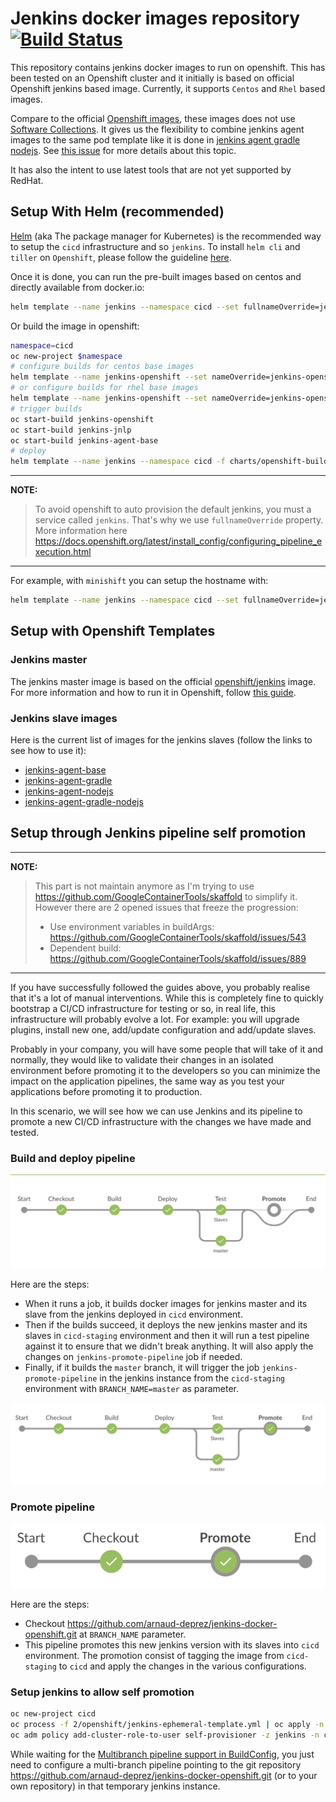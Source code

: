 # Jenkins docker images repository [![Build Status](https://travis-ci.org/arnaud-deprez/jenkins-docker-openshift.svg?branch=master)](https://travis-ci.org/arnaud-deprez/jenkins-docker-openshift)

This repository contains jenkins docker images to run on openshift.
This has been tested on an Openshift cluster and it initially is based on official Openshift jenkins based image.
Currently, it supports `Centos` and `Rhel` based images.

Compare to the official [Openshift images](https://github.com/openshift/jenkins), these images does not use [Software Collections](https://developers.redhat.com/products/softwarecollections/overview/).
It gives us the flexibility to combine jenkins agent images to the same pod template like it is done in [jenkins agent gradle nodejs](./agent-gradle-nodejs/README.md).
See [this issue](https://github.com/openshift/jenkins/issues/582) for more details about this topic.

It has also the intent to use latest tools that are not yet supported by RedHat.

## Setup With Helm (recommended)

[Helm](https://docs.helm.sh) (aka The package manager for Kubernetes) is the recommended way to setup the `cicd` infrastructure and so `jenkins`.
To install `helm cli` and `tiller` on `Openshift`, please follow the guideline [here](https://github.com/arnaud-deprez/cicd-openshift/blob/master/README.md).

Once it is done, you can run the pre-built images based on centos and directly available from docker.io: 

```sh
helm template --name jenkins --namespace cicd --set fullnameOverride=jenkins --set Master.HostName="<ingress_hostname>" charts/jenkins-openshift | oc apply -f -
```

Or build the image in openshift: 

```sh
namespace=cicd
oc new-project $namespace
# configure builds for centos base images
helm template --name jenkins-openshift --set nameOverride=jenkins-openshift charts/openshift-build | oc apply -f -
# or configure builds for rhel base images
helm template --name jenkins-openshift --set nameOverride=jenkins-openshift --set Images.OS=rhel charts/openshift-build | oc apply -f -
# trigger builds
oc start-build jenkins-openshift
oc start-build jenkins-jnlp
oc start-build jenkins-agent-base
# deploy
helm template --name jenkins --namespace cicd -f charts/openshift-build/values.yaml --set fullnameOverride=jenkins --set Master.HostName="<ingress_hostname>" charts/jenkins-openshift | oc apply -f -
```

---
**NOTE:**
> To avoid openshift to auto provision the default jenkins, you must a service called `jenkins`.
> That's why we use `fullnameOverride` property.
> More information here https://docs.openshift.org/latest/install_config/configuring_pipeline_execution.html
---

For example, with `minishift` you can setup the hostname with:

```sh
helm template --name jenkins --namespace cicd --set fullnameOverride=jenkins --set Master.HostName="jenkins-cicd.$(minishift ip).nip.io" charts/jenkins-openshift | oc apply -f -
```

## Setup with Openshift Templates

### Jenkins master

The jenkins master image is based on the official [openshift/jenkins](https://github.com/openshift/jenkins) image.
For more information and how to run it in Openshift, follow [this guide](2/README.md).

### Jenkins slave images

Here is the current list of images for the jenkins slaves (follow the links to see how to use it):

* [jenkins-agent-base](agent-base/README.md)
* [jenkins-agent-gradle](agent-gradle/README.md)
* [jenkins-agent-nodejs](agent-nodejs/README.md)
* [jenkins-agent-gradle-nodejs](agent-gradle-nodejs/README.md)

## Setup through Jenkins pipeline self promotion

---
**NOTE:**
> This part is not maintain anymore as I'm trying to use https://github.com/GoogleContainerTools/skaffold to simplify it.
> However there are 2 opened issues that freeze the progression: 
> - Use environment variables in buildArgs: https://github.com/GoogleContainerTools/skaffold/issues/543
> - Dependent build: https://github.com/GoogleContainerTools/skaffold/issues/889
---

If you have successfully followed the guides above, you probably realise that it's a lot of manual interventions.
While this is completely fine to quickly bootstrap a CI/CD infrastructure for testing or so, in real life, this infrastructure will probably evolve a lot.
For example: you will upgrade plugins, install new one, add/update configuration and add/update slaves.

Probably in your company, you will have some people that will take of it and normally, they would like to validate their changes in an isolated environment before promoting it to the developers so you can minimize the impact on the application pipelines, the same way as you test your applications before promoting it to production.

In this scenario, we will see how we can use Jenkins and its pipeline to promote a new CI/CD infrastructure with the changes we have made and tested.

### Build and deploy pipeline

![pipeline test](doc/images/pipeline-test.png "Pipeline to build and test Jenkins")

Here are the steps:

* When it runs a job, it builds docker images for jenkins master and its slave from the jenkins deployed in `cicd` environment.
* Then if the builds succeed, it deploys the new jenkins master and its slaves in `cicd-staging` environment and then it will run a test pipeline against it to ensure that we didn't break anything. It will also apply the changes on `jenkins-promote-pipeline` job if needed.
* Finally, if it builds the `master` branch, it will trigger the job `jenkins-promote-pipeline` in the jenkins instance from the `cicd-staging` environment with `BRANCH_NAME=master` as parameter.

![pipeline test](doc/images/pipeline-test-trigger-promote.png "Pipeline to build, test Jenkins and trigger the promotion")

### Promote pipeline

![pipeline test](doc/images/pipeline-promote.png "Pipeline to promote jenkins from cicd-staging to cicd")

Here are the steps:

* Checkout https://github.com/arnaud-deprez/jenkins-docker-openshift.git at `BRANCH_NAME` parameter.
* This pipeline promotes this new jenkins version with its slaves into `cicd` environment. The promotion consist of tagging the image from `cicd-staging` to `cicd` and apply the changes in the various configurations.

### Setup jenkins to allow self promotion

```sh
oc new-project cicd
oc process -f 2/openshift/jenkins-ephemeral-template.yml | oc apply -n cicd -f -
oc adm policy add-cluster-role-to-user self-provisioner -z jenkins -n cicd
```

While waiting for the [Multibranch pipeline support in BuildConfig](https://github.com/openshift/jenkins-sync-plugin/issues/190), you just need to configure a multi-branch pipeline pointing to the git repository https://github.com/arnaud-deprez/jenkins-docker-openshift.git (or to your own repository) in that temporary jenkins instance.